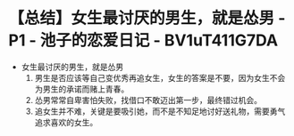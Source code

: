 # 【总结】女生最讨厌的男生，就是怂男 - P1 - 池子的恋爱日记 - BV1uT411G7DA

-   女生最讨厌的男生，就是怂男
    1.  男生是否应该等自己变优秀再追女生，女生的答案是不要，因为女生不会为男生的承诺而赌上青春。
    2.  怂男常常自卑害怕失败，找借口不敢迈出第一步，最终错过机会。
    3.  追女生并不难，关键是要吸引她，而不是不知足地讨好送礼物，需要勇气追求喜欢的女生。
